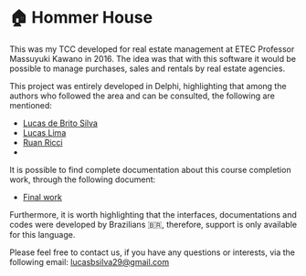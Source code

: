# 🏠 Hommer House

This was my TCC developed for real estate management at ETEC Professor Massuyuki Kawano in 2016. The idea was that with this software it would be possible to manage purchases, sales and rentals by real estate agencies.

This project was entirely developed in Delphi, highlighting that among the authors who followed the area and can be consulted, the following are mentioned:
  - [Lucas de Brito Silva](https://www.linkedin.com/in/lucas-brito100/)
  - [Lucas Lima](https://www.linkedin.com/in/lucas-lima-706ab0150/)
  - [Ruan Ricci](https://www.linkedin.com/in/ruan-ricci-de-andrade-b74410165/)
  - 

It is possible to find complete documentation about this course completion work, through the following document:
 - [Final work](https://ric.cps.sp.gov.br/bitstream/123456789/8728/1/Homer%20House-Sistema%20para%20Gerenciamento%20de%20Imobili%c3%a1ria.pdf)

Furthermore, it is worth highlighting that the interfaces, documentations and codes were developed by Brazilians 🇧🇷, therefore, support is only available for this language.

Please feel free to contact us, if you have any questions or interests, via the following email: [lucasbsilva29@gmail.com](mailto:lucasbsilva29@gmail.com&subject=Hommer%20House)
